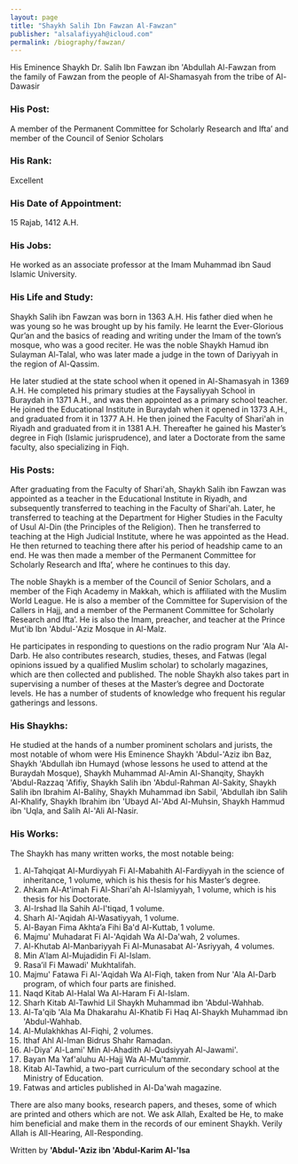 ```yaml
---
layout: page
title: "Shaykh Salih Ibn Fawzan Al-Fawzan"
publisher: "alsalafiyyah@icloud.com"
permalink: /biography/fawzan/
---
```


His Eminence Shaykh Dr. Salih Ibn Fawzan ibn 'Abdullah Al-Fawzan from the family of Fawzan from the people of Al-Shamasyah from the tribe of Al-Dawasir

### His Post:

A member of the Permanent Committee for Scholarly Research and Ifta’ and member of the Council of Senior Scholars

### His Rank:

Excellent

### His Date of Appointment:

15 Rajab, 1412 A.H.

### His Jobs:

He worked as an associate professor at the Imam Muhammad ibn Saud Islamic University.

### His Life and Study:

Shaykh Salih ibn Fawzan was born in 1363 A.H. His father died when he was young so he was brought up by his family. He learnt the Ever-Glorious Qur’an and the basics of reading and writing under the Imam of the town’s mosque, who was a good reciter. He was the noble Shaykh Hamud ibn Sulayman Al-Talal, who was later made a judge in the town of Dariyyah in the region of Al-Qassim.

He later studied at the state school when it opened in Al-Shamasyah in 1369 A.H. He completed his primary studies at the Faysaliyyah School in Buraydah in 1371 A.H., and was then appointed as a primary school teacher. He joined the Educational Institute in Buraydah when it opened in 1373 A.H., and graduated from it in 1377 A.H. He then joined the Faculty of Shari'ah in Riyadh and graduated from it in 1381 A.H. Thereafter he gained his Master’s degree in Fiqh (Islamic jurisprudence), and later a Doctorate from the same faculty, also specializing in Fiqh.

### His Posts:

After graduating from the Faculty of Shari'ah, Shaykh Salih ibn Fawzan was appointed as a teacher in the Educational Institute in Riyadh, and subsequently transferred to teaching in the Faculty of Shari'ah. Later, he transferred to teaching at the Department for Higher Studies in the Faculty of Usul Al-Din (the Principles of the Religion). Then he transferred to teaching at the High Judicial Institute, where he was appointed as the Head. He then returned to teaching there after his period of headship came to an end. He was then made a member of the Permanent Committee for Scholarly Research and Ifta’, where he continues to this day.

The noble Shaykh is a member of the Council of Senior Scholars, and a member of the Fiqh Academy in Makkah, which is affiliated with the Muslim World League. He is also a member of the Committee for Supervision of the Callers in Hajj, and a member of the Permanent Committee for Scholarly Research and Ifta’. He is also the Imam, preacher, and teacher at the Prince Mut'ib Ibn 'Abdul-'Aziz Mosque in Al-Malz.

He participates in responding to questions on the radio program Nur 'Ala Al-Darb. He also contributes research, studies, theses, and Fatwas (legal opinions issued by a qualified Muslim scholar) to scholarly magazines, which are then collected and published. The noble Shaykh also takes part in supervising a number of theses at the Master’s degree and Doctorate levels. He has a number of students of knowledge who frequent his regular gatherings and lessons.

### His Shaykhs:

He studied at the hands of a number prominent scholars and jurists, the most notable of whom were His Eminence Shaykh 'Abdul-'Aziz ibn Baz, Shaykh 'Abdullah ibn Humayd (whose lessons he used to attend at the Buraydah Mosque), Shaykh Muhammad Al-Amin Al-Shanqity, Shaykh 'Abdul-Razzaq 'Afifiy, Shaykh Salih ibn 'Abdul-Rahman Al-Sakity, Shaykh Salih ibn Ibrahim Al-Balihy, Shaykh Muhammad ibn Sabil, 'Abdullah ibn Salih Al-Khalify, Shaykh Ibrahim ibn 'Ubayd Al-'Abd Al-Muhsin, Shaykh Hammud ibn 'Uqla, and Salih Al-'Ali Al-Nasir.

### His Works:

The Shaykh has many written works, the most notable being:

1. Al-Tahqiqat Al-Murdiyyah Fi Al-Mabahith Al-Fardiyyah in the science of inheritance, 1 volume, which is his thesis for his Master’s degree.
2. Ahkam Al-At'imah Fi Al-Shari'ah Al-Islamiyyah, 1 volume, which is his thesis for his Doctorate.
3. Al-Irshad Ila Sahih Al-I'tiqad, 1 volume.
4. Sharh Al-'Aqidah Al-Wasatiyyah, 1 volume.
5. Al-Bayan Fima Akhta’a Fihi Ba'd Al-Kuttab, 1 volume.
6. Majmu' Muhadarat Fi Al-'Aqidah Wa Al-Da'wah, 2 volumes.
7. Al-Khutab Al-Manbariyyah Fi Al-Munasabat Al-'Asriyyah, 4 volumes.
8. Min A'lam Al-Mujadidin Fi Al-Islam.
9. Rasa’il Fi Mawadi' Mukhtalifah.
10. Majmu' Fatawa Fi Al-'Aqidah Wa Al-Fiqh, taken from Nur 'Ala Al-Darb program, of which four parts are finished.
11. Naqd Kitab Al-Halal Wa Al-Haram Fi Al-Islam.
12. Sharh Kitab Al-Tawhid Lil Shaykh Muhammad ibn 'Abdul-Wahhab.
13. Al-Ta'qib 'Ala Ma Dhakarahu Al-Khatib Fi Haq Al-Shaykh Muhammad ibn 'Abdul-Wahhab.
14. Al-Mulakhkhas Al-Fiqhi, 2 volumes.
15. Ithaf Ahl Al-Iman Bidrus Shahr Ramadan.
16. Al-Diya’ Al-Lami' Min Al-Ahadith Al-Qudsiyyah Al-Jawami'.
17. Bayan Ma Yaf'aluhu Al-Hajj Wa Al-Mu'tammir.
18. Kitab Al-Tawhid, a two-part curriculum of the secondary school at the Ministry of Education.
19. Fatwas and articles published in Al-Da'wah magazine.

There are also many books, research papers, and theses, some of which are printed and others which are not. We ask Allah, Exalted be He, to make him beneficial and make them in the records of our eminent Shaykh. Verily Allah is All-Hearing, All-Responding.

Written by **'Abdul-'Aziz ibn 'Abdul-Karim Al-'Isa**
